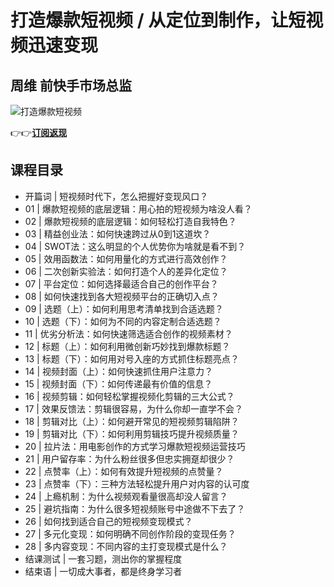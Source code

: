 打造爆款短视频 / 从定位到制作，让短视频迅速变现
=========================

周维 **前快手市场总监**
--------------

![打造爆款短视频](https://www.geekgay.com/storage/geek/geek_b2d407d3a719d0c5160e641089071abf.jpg)  
  
👉👉[**订阅返现**](https://time.geekbang.org/column/intro/100072201?code=%2F5%2F06OFtz-ZlzgyRNeSZX1QBpvX%2F696FqcaSlwasY9I%3D "打造爆款短视频")  
  
课程目录
----

  
  
- 开篇词 | 短视频时代下，怎么把握好变现风口？
- 01 | 爆款短视频的底层逻辑：用心拍的短视频为啥没人看？
- 02 | 爆款短视频的底层逻辑：如何轻松打造自我特色？
- 03 | 精益创业法：如何快速跨过从0到1这道坎？
- 04 | SWOT法：这么明显的个人优势你为啥就是看不到？
- 05 | 效用函数法：如何用量化的方式进行高效创作？
- 06 | 二次创新实验法：如何打造个人的差异化定位？
- 07 | 平台定位：如何选择最适合自己的创作平台？
- 08 | 如何快速找到各大短视频平台的正确切入点？
- 09 | 选题（上）：如何利用思考清单找到合适选题？
- 10 | 选题（下）：如何为不同的内容定制合适选题？
- 11 | 优劣分析法：如何快速筛选适合创作的视频素材？
- 12 | 标题（上）：如何利用微创新巧妙找到爆款标题？
- 13 | 标题（下）：如何用对号入座的方式抓住标题亮点？
- 14 | 视频封面（上）：如何快速抓住用户注意力？
- 15 | 视频封面（下）：如何传递最有价值的信息？
- 16 | 视频剪辑：如何轻松掌握视频化剪辑的三大公式？
- 17 | 效果反馈法：剪辑很容易，为什么你却一直学不会？
- 18 | 剪辑对比（上）：如何避开常见的短视频剪辑陷阱？
- 19 | 剪辑对比（下）：如何利用剪辑技巧提升视频质量？
- 20 | 拉片法：用电影创作的方式学习爆款短视频运营技巧
- 21 | 用户留存率：为什么粉丝很多但忠实拥趸却很少？
- 22 | 点赞率（上）：如何有效提升短视频的点赞量？
- 23 | 点赞率（下）：三种方法轻松提升用户对内容的认可度
- 24 | 上瘾机制：为什么视频观看量很高却没人留言？
- 25 | 避坑指南：为什么很多短视频账号中途做不下去了？
- 26 | 如何找到适合自己的短视频变现模式？
- 27 | 多元化变现：如何明确不同创作阶段的变现任务？
- 28 | 多内容变现：不同内容的主打变现模式是什么？
- 结课测试 | 一套习题，测出你的掌握程度
- 结束语 | 一切成大事者，都是终身学习者
